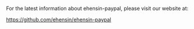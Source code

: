 For the latest information about ehensin-paypal, please visit our website at:

   https://github.com/ehensin/ehensin-paypal
